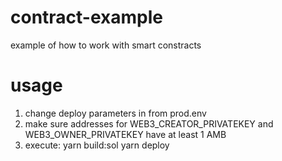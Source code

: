 # contract-example
example of how to work with smart constracts

# usage

1. change deploy parameters in from prod.env
2. make sure addresses for WEB3_CREATOR_PRIVATEKEY and WEB3_OWNER_PRIVATEKEY have at least 1 AMB
3. execute:
	yarn build:sol
	yarn deploy

